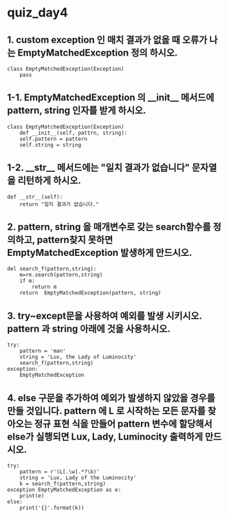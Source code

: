 # quiz_day4

## 1. custom exception 인 매치 결과가 없을 때 오류가 나는 EmptyMatchedException 정의 하시오.

```
class EmptyMatchedException(Exception)
	pass
```

## 1-1. EmptyMatchedException 의 \_\_init__ 메서드에 pattern, string 인자를 받게 하시오.

```
class EmptyMatchedException(Exception)
	def __init__(self, pattrn, string):
	self.pattern = pattern
	self.string = string
```

## 1-2. \_\_str__ 메서드에는 "일치 결과가 없습니다" 문자열을 리턴하게 하시오.

```
def __str__(self):
	return "일치 결과가 없습니다."
```

## 2. pattern, string 을 매개변수로 갖는 search함수를 정의하고, pattern찾지 못하면 EmptyMatchedException 발생하게 만드시오.

```
del search_f(pattern,string):
	m=re.search(pattern,string)
	if m:
		return m
	return	EmptyMatchedException(pattern, string)
```

## 3. try~except문을 사용하여 예외를 발생 시키시오. pattern 과 string 아래에 것을 사용하시오.

```
try:
	pattern = 'man'
	string = 'Lux, the Lady of Luminocity'
	search_f(pattern,string)
exception:
	EmptyMatchedException	
```

## 4. else 구문을 추가하여 예외가 발생하지 않았을 경우를 만들 것입니다. pattern 에 L 로 시작하는 모든 문자를 찾아오는 정규 표현 식을 만들어 pattern 변수에 할당해서 else가 실행되면 Lux, Lady, Luminocity 출력하게 만드시오.

```
try:
	pattern = r'(L[.\w].*?\b)'
	string = 'Lux, Lady of the Luminocity'
	k = search_f(pattern,string)
exception EmptyMatchedException as e:
	print(e)
else:
	print('{}'.format(k))	
```
